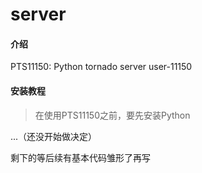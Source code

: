 # server

#### 介绍
PTS11150: Python tornado server user-11150
#### 安装教程
> 在使用PTS11150之前，要先安装Python

...（还没开始做决定）

剩下的等后续有基本代码雏形了再写